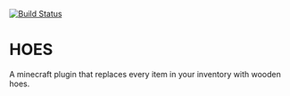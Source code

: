 [![Build Status](https://jenkins.gnet.gq/job/HOES/badge/icon)](https://jenkins.gnet.gq/job/HOES/)
# HOES
A minecraft plugin that replaces every item in your inventory with wooden hoes.
